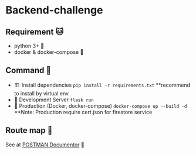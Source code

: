 # Backend-challenge

## Requirement 🐱

- python 3+ 🐍
- docker & docker-compose 🐳

## Command 💬

- 🏗 Install dependencies `pip install -r requirements.txt` \*\*recommend to install by virtual env
- 🚧 Development Server `flask run`
- 🐳 Production (Docker, docker-compose) `docker-compose up --build -d` \*\*Note: Production require cert.json for firestore service

## Route map 🚞

See at <a href="https://documenter.getpostman.com/view/4296154/S11LsxcG">POSTMAN Documentor</a> 🔗
